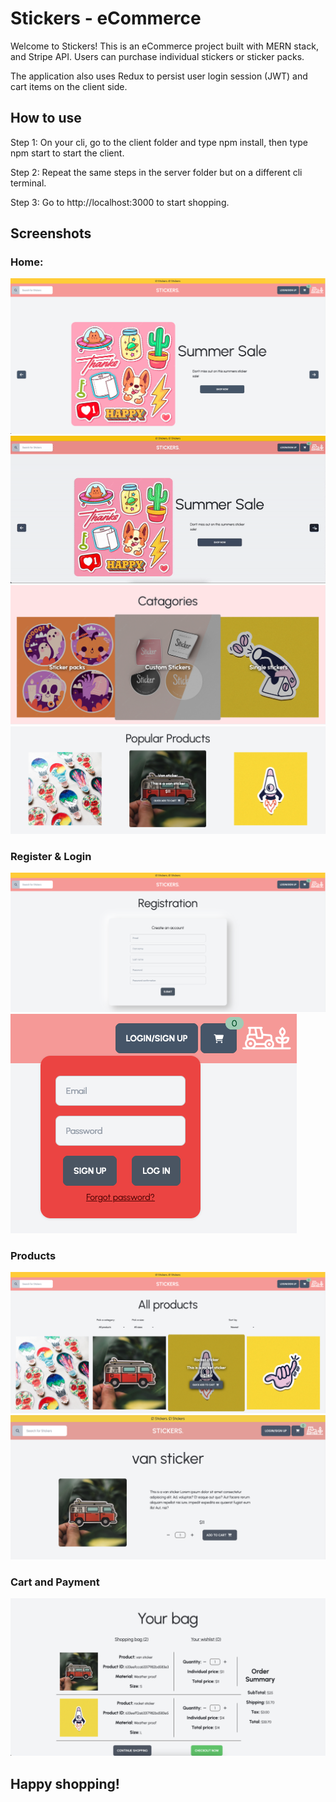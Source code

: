 # Stickers - eCommerce

Welcome to Stickers! This is an eCommerce project built with MERN stack, and Stripe API. Users can purchase individual stickers or sticker packs.

The application also uses Redux to persist user login session (JWT) and cart items on the client side.

## How to use

Step 1: On your cli, go to the client folder and type npm install, then type npm start to start the client.

Step 2: Repeat the same steps in the server folder but on a different cli terminal.

Step 3: Go to http://localhost:3000 to start shopping.

## Screenshots

### Home:

![Home - Slider1](https://github.com/Jimmy-b36/e-commerce/blob/main/screenshots/Screenshot%202022-10-11%20at%209.44.26%20AM.png)
![Home - Slider](https://github.com/Jimmy-b36/e-commerce/blob/main/screenshots/slider.gif)
![Home - Categories](https://github.com/Jimmy-b36/e-commerce/blob/main/screenshots/Screenshot%202022-10-11%20at%209.44.39%20AM.png)
![Home - Popular products](https://github.com/Jimmy-b36/e-commerce/blob/main/screenshots/Screenshot%202022-10-11%20at%209.44.49%20AM.png)

### Register & Login

![Register](https://github.com/Jimmy-b36/e-commerce/blob/main/screenshots/Screenshot%202022-10-11%20at%2011.53.53%20AM.png)
![Login](https://github.com/Jimmy-b36/e-commerce/blob/main/screenshots/Screenshot%202022-10-11%20at%2011.54.02%20AM.png)

### Products

![Products List](https://github.com/Jimmy-b36/e-commerce/blob/main/screenshots/Screenshot%202022-10-11%20at%209.45.55%20AM.png)
![Product Details](https://github.com/Jimmy-b36/e-commerce/blob/main/screenshots/Screenshot%202022-10-11%20at%2011.55.52%20AM.png)

### Cart and Payment

![Cart](https://github.com/Jimmy-b36/e-commerce/blob/main/screenshots/Screenshot%202022-10-11%20at%2011.36.13%20AM.png)

## Happy shopping!
